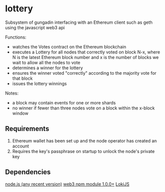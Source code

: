 # lottery

Subsystem of gungadin interfacing with an Ethereum client such as geth using
the javascript web3 api

Functions:

* watches the Votes contract on the Ethereum blockchain
* executes a Lottery for all nodes that correctly voted on block N-x, where
  N is the latest Ethereum block number and x is the number of blocks we wait
  to allow all the nodes to vote
* determines a winner for the lottery
* ensures the winner voted "correctly" according to the majority vote for
  that block
* issues the lottery winnings

Notes:

* a block may contain events for one or more shards
* no winner if fewer than three nodes vote on a block within the x-block window

## Requirements

1. Ethereum wallet has been set up and the node operator has created an account
2. Requires the key's passphrase on startup to unlock the node's private key

## Dependencies

[node.js (any recent version)](https://nodejs.org/en/)
[web3 npm module 1.0.0+](https://www.npmjs.com/package/web3)
[LokiJS](http://lokijs.org/)

